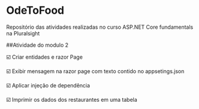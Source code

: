 # OdeToFood
Repositório das atividades realizadas no curso ASP.NET Core fundamentals na Pluralsight

##Atividade do modulo 2

☑️ Criar entidades e razor Page

☑️ Exibir mensagem na razor page com texto contido no appsetings.json

☑️ Aplicar injeção de dependência

☑️ Imprimir os dados dos restaurantes em uma tabela

